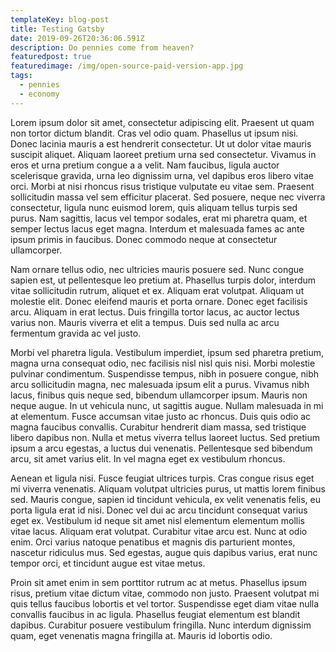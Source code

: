 ```yaml
---
templateKey: blog-post
title: Testing Gatsby
date: 2019-09-26T20:36:06.591Z
description: Do pennies come from heaven?
featuredpost: true
featuredimage: /img/open-source-paid-version-app.jpg
tags:
  - pennies
  - economy
---
```





Lorem ipsum dolor sit amet, consectetur adipiscing elit. Praesent ut quam non tortor dictum blandit. Cras vel odio quam. Phasellus ut ipsum nisi. Donec lacinia mauris a est hendrerit consectetur. Ut ut dolor vitae mauris suscipit aliquet. Aliquam laoreet pretium urna sed consectetur. Vivamus in eros et urna pretium congue a a velit. Nam faucibus, ligula auctor scelerisque gravida, urna leo dignissim urna, vel dapibus eros libero vitae orci. Morbi at nisi rhoncus risus tristique vulputate eu vitae sem. Praesent sollicitudin massa vel sem efficitur placerat. Sed posuere, neque nec viverra consectetur, ligula nunc euismod lorem, quis aliquam tellus turpis sed purus. Nam sagittis, lacus vel tempor sodales, erat mi pharetra quam, et semper lectus lacus eget magna. Interdum et malesuada fames ac ante ipsum primis in faucibus. Donec commodo neque at consectetur ullamcorper.



Nam ornare tellus odio, nec ultricies mauris posuere sed. Nunc congue sapien est, ut pellentesque leo pretium at. Phasellus turpis dolor, interdum vitae sollicitudin rutrum, aliquet et ex. Aliquam erat volutpat. Aliquam ut molestie elit. Donec eleifend mauris et porta ornare. Donec eget facilisis arcu. Aliquam in erat lectus. Duis fringilla tortor lacus, ac auctor lectus varius non. Mauris viverra et elit a tempus. Duis sed nulla ac arcu fermentum gravida ac vel justo.



Morbi vel pharetra ligula. Vestibulum imperdiet, ipsum sed pharetra pretium, magna urna consequat odio, nec facilisis nisl nisl quis nisi. Morbi molestie pulvinar condimentum. Suspendisse tempus, nibh in posuere congue, nibh arcu sollicitudin magna, nec malesuada ipsum elit a purus. Vivamus nibh lacus, finibus quis neque sed, bibendum ullamcorper ipsum. Mauris non neque augue. In ut vehicula nunc, ut sagittis augue. Nullam malesuada in mi at elementum. Fusce accumsan vitae justo ac rhoncus. Duis quis odio ac magna faucibus convallis. Curabitur hendrerit diam massa, sed tristique libero dapibus non. Nulla et metus viverra tellus laoreet luctus. Sed pretium ipsum a arcu egestas, a luctus dui venenatis. Pellentesque sed bibendum arcu, sit amet varius elit. In vel magna eget ex vestibulum rhoncus.



Aenean et ligula nisi. Fusce feugiat ultrices turpis. Cras congue risus eget mi viverra venenatis. Aliquam volutpat ultricies purus, ut mattis lorem finibus sed. Mauris congue, sapien id tincidunt vehicula, ex velit venenatis felis, eu porta ligula erat id nisi. Donec vel dui ac arcu tincidunt consequat varius eget ex. Vestibulum id neque sit amet nisl elementum elementum mollis vitae lacus. Aliquam erat volutpat. Curabitur vitae arcu est. Nunc at odio enim. Orci varius natoque penatibus et magnis dis parturient montes, nascetur ridiculus mus. Sed egestas, augue quis dapibus varius, erat nunc tempor orci, et tincidunt augue est vitae metus.



Proin sit amet enim in sem porttitor rutrum ac at metus. Phasellus ipsum risus, pretium vitae dictum vitae, commodo non justo. Praesent volutpat mi quis tellus faucibus lobortis et vel tortor. Suspendisse eget diam vitae nulla convallis faucibus in ac ligula. Phasellus feugiat elementum est blandit dapibus. Curabitur posuere vestibulum fringilla. Nunc interdum dignissim quam, eget venenatis magna fringilla at. Mauris id lobortis odio.
